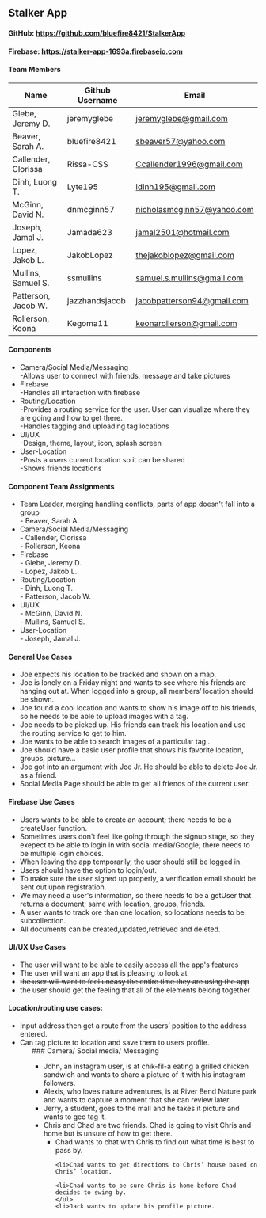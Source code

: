 ## Stalker App
#### GitHub: https://github.com/bluefire8421/StalkerApp
#### Firebase: https://stalker-app-1693a.firebaseio.com
#### Team Members

 
  |Name                  |Github Username|Email                       |
  |----------------------|---------------|----------------------------|
  |Glebe, Jeremy D.      |jeremyglebe 	 |jeremyglebe@gmail.com	      |
  |Beaver, Sarah A.      |bluefire8421 	 |sbeaver57@yahoo.com	      |
  |Callender, Clorissa   |Rissa-CSS    	 |Ccallender1996@gmail.com    |
  |Dinh, Luong T.        |Lyte195      	 |ldinh195@gmail.com	      |
  |McGinn, David N.      |dnmcginn57     |nicholasmcginn57@yahoo.com  |
  |Joseph, Jamal J.      |Jamada623      |jamal2501@hotmail.com	      |
  |Lopez, Jakob L.       |JakobLopez     |thejakoblopez@gmail.com     |			
  |Mullins, Samuel S.    |ssmullins      |samuel.s.mullins@gmail.com  |
  |Patterson, Jacob W.   |jazzhandsjacob |jacobpatterson94@gmail.com  |
  |Rollerson, Keona      |Kegoma11       |keonarollerson@gmail.com    |


#### Components
<ul>
<li>Camera/Social Media/Messaging
  <br>   -Allows user to connect with friends, message and take pictures
<li>Firebase
  <br>   -Handles all interaction with firebase
<li>Routing/Location
  <br>   -Provides a routing service for the user. User can visualize where they are going
          and how to get there.
  <br>   -Handles tagging and uploading tag locations
<li>UI/UX
  <br>   -Design, theme, layout, icon, splash screen
<li>User-Location
  <br>   -Posts a users current location so it can be shared 
  <br>   -Shows friends locations
</ul>

#### Component Team Assignments
<ul>
<li>Team Leader, merging handling conflicts, parts of app doesn't fall into a group
  <br>   - Beaver, Sarah A.
<li>Camera/Social Media/Messaging
  <br>   - Callender, Clorissa
	<br>   - Rollerson, Keona

<li>Firebase
  <br>   - Glebe, Jeremy D.
	<br>   - Lopez, Jakob L.

<li>Routing/Location
  <br>   - Dinh, Luong T.
	<br>   - Patterson, Jacob W.

<li>UI/UX
  <br>   - McGinn, David N.
	<br>   - Mullins, Samuel S.

<li>User-Location
  <br>   - Joseph, Jamal J.
</ul>

#### General Use Cases
<ul>
<li>	Joe expects his location to be tracked and shown on a map.
<li>	Joe is lonely on a Friday night and wants to see where his friends are hanging out at. When logged into a group, all members’ 		location should be shown.
<li>	Joe found a cool location and wants to show his image off to his friends, so he needs to be able to upload images with a tag.
<li>	Joe needs to be picked up. His friends can track his location and use the routing service to get to him.
<li>	Joe wants to be able to search images of a particular tag .
<li>	Joe should have a basic user profile that shows his favorite location, groups, picture…
<li>	Joe got into an argument with Joe Jr. He should be able to delete Joe Jr. as a friend.
<li>	Social Media Page should be able to get all friends of the current user.

</ul>

#### Firebase Use Cases
<ul>
<li>	Users wants to be able to create an account; there needs to be a createUser function.
<li>	Sometimes users don't feel like going through the signup stage, so they exepect to be able to login in with social media/Google; 	 there needs to be multiple login choices.
<li>	When leaving the app temporarily, the user should still be logged in.
<li>	Users should have the option to login/out.
<li>	To make sure the user signed up properly, a verification email should be sent out upon registration.
<li>	We may need a user's information, so there needs to be a getUser that returns a document; same with location, groups, friends.	
<li> 	A user wants to track ore than one location, so locations needs to be subcollection.
<li>	All documents can be created,updated,retrieved and deleted.
</ul>

#### UI/UX Use Cases
<ul>
	<li> The user will want to be able to easily access all the app's features
	<li> The user will want an app that is pleasing to look at
	<li> <strike> the user will want to feel uneasy the entire time they are using the app </strike>
	<li> the user should get the feeling that all of the elements belong together
</ul>

#### Location/routing use cases:
<ul>
	<li> Input address then get a route from the users’ position to the address entered.
	<li> Can tag picture to location and save them to users profile.
<ul>
### Camera/ Social media/ Messaging
<ul>
	<li>John, an instagram user, is at chik-fil-a eating a grilled chicken sandwich and wants to share a picture of it with his instagram followers.


<li>Alexis, who loves nature adventures, is at River Bend Nature park and wants to capture a moment that she can review later.


<li>Jerry, a student, goes to the mall and he takes it picture and wants to geo tag it.


<li>Chris and Chad are two friends. Chad is going to visit Chris and home but is unsure of how to get there.
	<ul>
	<li>Chad wants to chat with Chris to find out what time is best to pass by.

	<li>Chad wants to get directions to Chris’ house based on Chris’ location.

	<li>Chad wants to be sure Chris is home before Chad decides to swing by.
	</ul>
	<li>Jack wants to update his profile picture.
</ul>

